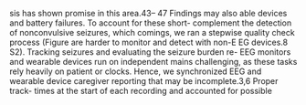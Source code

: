sis has shown promise in this area.43– 47 Findings may also able devices and battery failures. To account for these short-
complement the detection of nonconvulsive seizures, which comings, we ran a stepwise quality check process (Figure
are harder to monitor and detect with non-E EG devices.8 S2).
Tracking seizures and evaluating the seizure burden re- EEG monitors and wearable devices run on independent
mains challenging, as these tasks rely heavily on patient or clocks. Hence, we synchronized EEG and wearable device
caregiver reporting that may be incomplete.3,6 Proper track- times at the start of each recording and accounted for possible